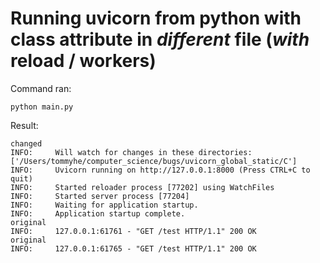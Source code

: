 # Running uvicorn from python with class attribute in *different* file (*with* reload / workers)
Command ran:
```
python main.py
```
Result:
```
changed
INFO:     Will watch for changes in these directories: ['/Users/tommyhe/computer_science/bugs/uvicorn_global_static/C']
INFO:     Uvicorn running on http://127.0.0.1:8000 (Press CTRL+C to quit)
INFO:     Started reloader process [77202] using WatchFiles
INFO:     Started server process [77204]
INFO:     Waiting for application startup.
INFO:     Application startup complete.
original
INFO:     127.0.0.1:61761 - "GET /test HTTP/1.1" 200 OK
original
INFO:     127.0.0.1:61765 - "GET /test HTTP/1.1" 200 OK
```
